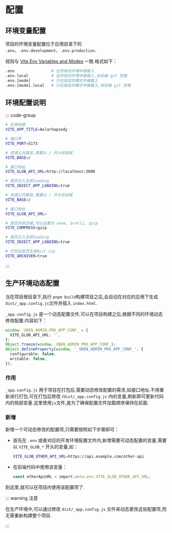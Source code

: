 # 配置

## 环境变量配置

项目的环境变量配置位于应用目录下的 `.env`、`.env.development`、`.env.production`.

规则与 [Vite Env Variables and Modes](https://vitejs.dev/guide/env-and-mode.html) 一致.格式如下：

```bash
.env                # 在所有的环境中被载入
.env.local          # 在所有的环境中被载入,但会被 git 忽略
.env.[mode]         # 只在指定的模式中被载入
.env.[mode].local   # 只在指定的模式中被载入,但会被 git 忽略
```

## 环境配置说明

::: code-group

```bash [.env]
# 应用标题
VITE_APP_TITLE=Aolarhapsody
```

```bash [.env.development]
# 端口号
VITE_PORT=5173

# 资源公共路径,需要以 / 开头和结尾
VITE_BASE=/

# 接口地址
VITE_GLOB_API_URL=http://localhost:3000

# 是否注入全局loading
VITE_INJECT_APP_LOADING=true

```

```bash [.env.production]
# 资源公共路径,需要以 / 开头和结尾
VITE_BASE=/

# 接口地址
VITE_GLOB_API_URL=

# 是否开启压缩,可以设置为 none, brotli, gzip
VITE_COMPRESS=gzip

# 是否注入全局loading
VITE_INJECT_APP_LOADING=true

# 打包后是否生成dist.zip
VITE_ARCHIVER=true

```

:::

## 生产环境动态配置

当在项目根目录下,执行 `pnpm build`构建项目之后,会自动在对应的应用下生成 `dist/_app.config.js`文件并插入 `index.html`.

`_app.config.js` 是一个动态配置文件,可以在项目构建之后,根据不同的环境动态修改配置.内容如下：

```ts
window._VBEN_ADMIN_PRO_APP_CONF_ = {
  VITE_GLOB_API_URL: '',
};
Object.freeze(window._VBEN_ADMIN_PRO_APP_CONF_);
Object.defineProperty(window, '_VBEN_ADMIN_PRO_APP_CONF_', {
  configurable: false,
  writable: false,
});
```

### 作用

`_app.config.js` 用于项目在打包后,需要动态修改配置的需求,如接口地址.不用重新进行打包,可在打包后修改 /`dist/_app.config.js` 内的变量,刷新即可更新代码内的局部变量.这里使用`js`文件,是为了确保配置文件加载顺序保持在前面.

### 新增

新增一个可动态修改的配置项,只需要按照如下步骤即可：

- 首先在 `.env` 或者对应的开发环境配置文件内,新增需要可动态配置的变量,需要以 `VITE_GLOB_*` 开头的变量,如：

  ```bash
  VITE_GLOB_OTHER_API_URL=https://api.example.com/other-api
  ```

- 在前端代码中使用该变量：

  ```ts
  const otherApiURL = import.meta.env.VITE_GLOB_OTHER_API_URL;
  ```

到这里,就可以在项目内使用该配置项了.

::: warning 注意

在生产环境中,可以通过修改 `dist/_app.config.js` 文件来动态更改这些配置项,而无需重新构建整个项目.

:::
